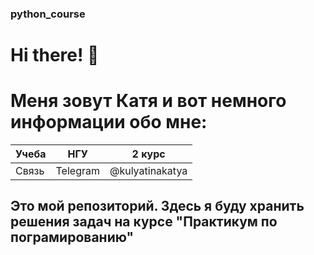 ### python_course


# Hi there! 💌
# Меня зовут Катя и вот немного информации обо мне:

Учеба | НГУ | 2 курс
--- | --- | ---
Связь | Telegram | @kulyatinakatya


## Это мой __репозиторий__. Здесь я буду хранить решения задач на курсе "Практикум по пограмированию"

